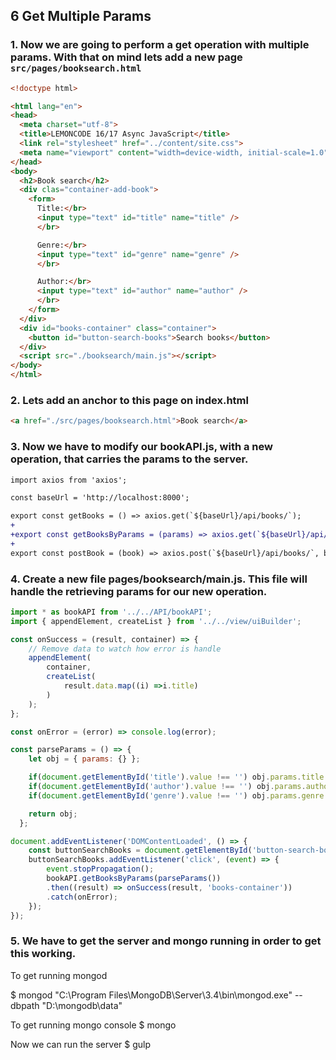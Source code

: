 ## 6 Get Multiple Params

### 1. Now we are going to perform a get operation with multiple params. With that on mind lets add a new page `src/pages/booksearch.html`

```html
<!doctype html>

<html lang="en">
<head>
  <meta charset="utf-8">
  <title>LEMONCODE 16/17 Async JavaScript</title>
  <link rel="stylesheet" href="../content/site.css">
  <meta name="viewport" content="width=device-width, initial-scale=1.0"/>
</head>
<body>
  <h2>Book search</h2>
  <div clas="container-add-book">
    <form>
      Title:</br>
      <input type="text" id="title" name="title" />
      </br>

      Genre:</br>
      <input type="text" id="genre" name="genre" />
      </br>

      Author:</br>
      <input type="text" id="author" name="author" />
      </br>
    </form>
  </div>
  <div id="books-container" class="container">
    <button id="button-search-books">Search books</button>
  </div>
  <script src="./booksearch/main.js"></script>
</body>
</html>
```


### 2. Lets add an anchor to this page on index.html

```html
<a href="./src/pages/booksearch.html">Book search</a>
```

### 3. Now we have to modify our bookAPI.js, with a new operation, that carries the params to the server.

```diff
import axios from 'axios';

const baseUrl = 'http://localhost:8000';

export const getBooks = () => axios.get(`${baseUrl}/api/books/`);
+
+export const getBooksByParams = (params) => axios.get(`${baseUrl}/api/books/`, params);
+
export const postBook = (book) => axios.post(`${baseUrl}/api/books/`, book);
```

### 4. Create a new file pages/booksearch/main.js. This file will handle the retrieving params for our new operation.

```javascript
import * as bookAPI from '../../API/bookAPI';
import { appendElement, createList } from '../../view/uiBuilder';

const onSuccess = (result, container) => {
    // Remove data to watch how error is handle
    appendElement(
        container, 
        createList(
            result.data.map((i) =>i.title)
        )
    );
};

const onError = (error) => console.log(error);

const parseParams = () => {
    let obj = { params: {} };

    if(document.getElementById('title').value !== '') obj.params.title = document.getElementById('title').value;
    if(document.getElementById('author').value !== '') obj.params.author = document.getElementById('author').value;
    if(document.getElementById('genre').value !== '') obj.params.genre = document.getElementById('genre').value;

    return obj;
  };

document.addEventListener('DOMContentLoaded', () => {
    const buttonSearchBooks = document.getElementById('button-search-books');
    buttonSearchBooks.addEventListener('click', (event) => {
        event.stopPropagation();
        bookAPI.getBooksByParams(parseParams())
        .then((result) => onSuccess(result, 'books-container'))
        .catch(onError);
    });
});
```

### 5. We have to get the server and mongo running in order to get this working.

To get running mongod

$ mongod
"C:\Program Files\MongoDB\Server\3.4\bin\mongod.exe" --dbpath "D:\mongodb\data"

To get running mongo console
$ mongo

Now we can run the server
$ gulp
